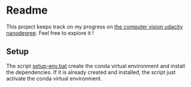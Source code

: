 # Readme

This project keeps track on my progress on [the computer vision udacity nanodegree](https://learn.udacity.com/nanodegrees/nd891/parts/cd1859/). Feel free to explore it !

## Setup

The script [setup-env.bat](.\setup-env.bat) create the conda virtual environment and install the dependencies. If it is already created and installed, the script just activate the conda virtual environment.
